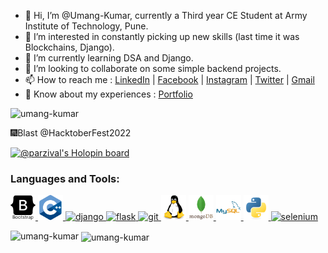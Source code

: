 - 👋 Hi, I’m @Umang-Kumar, currently a Third year CE Student at Army Institute of Technology, Pune.
- 👀 I’m interested in constantly picking up new skills (last time it was Blockchains, Django).
- 🌱 I’m currently learning DSA and Django.
- 💞️ I’m looking to collaborate on some simple backend projects.
- 📫 How to reach me : [LinkedIn](https://www.linkedin.com/in/4386-umang-kumar/) | [Facebook](https://www.facebook.com/umangk1/) | [Instagram](https://www.instagram.com/umanga_sauras_/) | [Twitter](https://twitter.com/UmangKu94939930) | [Gmail](mailto:kumarumang4386@gmail.com)
- 📄 Know about my experiences : [Portfolio](https://umangkumar.pythonanywhere.com/)

<p align="left"> <img src="https://komarev.com/ghpvc/?username=umang-kumar&label=Profile%20views&color=0e75b6&style=flat" alt="umang-kumar" /> </p>


🎆Blast @HacktoberFest2022

[![@parzival's Holopin board](https://holopin.me/parzival)](https://holopin.io/@parzival)

<h3 align="left">Languages and Tools:</h3>
<p align="left"> <a href="https://getbootstrap.com" target="_blank" rel="noreferrer"> <img src="https://raw.githubusercontent.com/devicons/devicon/master/icons/bootstrap/bootstrap-plain-wordmark.svg" alt="bootstrap" width="40" height="40"/> </a> <a href="https://www.w3schools.com/cpp/" target="_blank" rel="noreferrer"> <img src="https://raw.githubusercontent.com/devicons/devicon/master/icons/cplusplus/cplusplus-original.svg" alt="cplusplus" width="40" height="40"/> </a> <a href="https://www.djangoproject.com/" target="_blank" rel="noreferrer"> <img src="https://cdn.worldvectorlogo.com/logos/django.svg" alt="django" width="40" height="40"/> </a> <a href="https://flask.palletsprojects.com/" target="_blank" rel="noreferrer"> <img src="https://www.vectorlogo.zone/logos/pocoo_flask/pocoo_flask-icon.svg" alt="flask" width="40" height="40"/> </a> <a href="https://git-scm.com/" target="_blank" rel="noreferrer"> <img src="https://www.vectorlogo.zone/logos/git-scm/git-scm-icon.svg" alt="git" width="40" height="40"/> </a> <a href="https://www.linux.org/" target="_blank" rel="noreferrer"> <img src="https://raw.githubusercontent.com/devicons/devicon/master/icons/linux/linux-original.svg" alt="linux" width="40" height="40"/> </a> <a href="https://www.mongodb.com/" target="_blank" rel="noreferrer"> <img src="https://raw.githubusercontent.com/devicons/devicon/master/icons/mongodb/mongodb-original-wordmark.svg" alt="mongodb" width="40" height="40"/> </a> <a href="https://www.mysql.com/" target="_blank" rel="noreferrer"> <img src="https://raw.githubusercontent.com/devicons/devicon/master/icons/mysql/mysql-original-wordmark.svg" alt="mysql" width="40" height="40"/> </a> <a href="https://www.python.org" target="_blank" rel="noreferrer"> <img src="https://raw.githubusercontent.com/devicons/devicon/master/icons/python/python-original.svg" alt="python" width="40" height="40"/> </a> <a href="https://www.selenium.dev" target="_blank" rel="noreferrer"> <img src="https://raw.githubusercontent.com/detain/svg-logos/780f25886640cef088af994181646db2f6b1a3f8/svg/selenium-logo.svg" alt="selenium" width="40" height="40"/> </a> </p>

<p><img align="left" src="https://github-readme-stats.vercel.app/api/top-langs?username=umang-kumar&show_icons=true&locale=en&layout=compact" alt="umang-kumar" /></p>

<p>&nbsp;<img align="center" src="https://github-readme-stats.vercel.app/api?username=umang-kumar&show_icons=true&locale=en" alt="umang-kumar" /></p>

<!---
Umang-Kumar/Umang-Kumar is a ✨ special ✨ repository because its `README.md` (this file) appears on your GitHub profile.
You can click the Preview link to take a look at your changes.
--->

